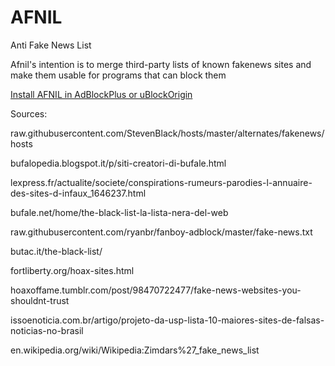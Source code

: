 # AFNIL
Anti Fake News List

Afnil's intention is to merge third-party lists of known fakenews sites and make them usable for programs that can block them

[Install AFNIL in AdBlockPlus or uBlockOrigin](abp:subscribe?location=https%3A%2F%2Fraw.githubusercontent.com%2Freek%2Fanti-adblock-killer%2Fmaster%2Fanti-adblock-killer-filters.txt&title=AakList%20(Anti-Adblock%20Killer))

Sources:

raw.githubusercontent.com/StevenBlack/hosts/master/alternates/fakenews/hosts

bufalopedia.blogspot.it/p/siti-creatori-di-bufale.html

lexpress.fr/actualite/societe/conspirations-rumeurs-parodies-l-annuaire-des-sites-d-infaux_1646237.html

bufale.net/home/the-black-list-la-lista-nera-del-web

raw.githubusercontent.com/ryanbr/fanboy-adblock/master/fake-news.txt

butac.it/the-black-list/

fortliberty.org/hoax-sites.html

hoaxoffame.tumblr.com/post/98470722477/fake-news-websites-you-shouldnt-trust

issoenoticia.com.br/artigo/projeto-da-usp-lista-10-maiores-sites-de-falsas-noticias-no-brasil

en.wikipedia.org/wiki/Wikipedia:Zimdars%27_fake_news_list
